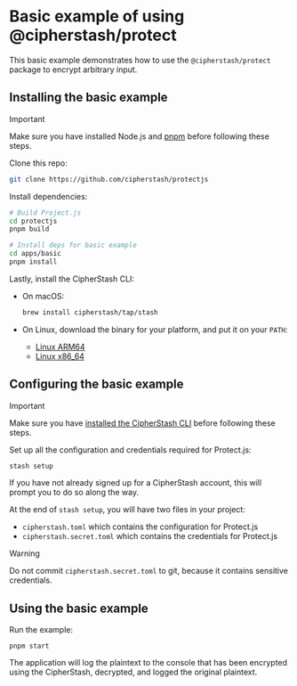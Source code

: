 # Basic example of using @cipherstash/protect

This basic example demonstrates how to use the `@cipherstash/protect` package to encrypt arbitrary input.

## Installing the basic example

> [!IMPORTANT]
> Make sure you have installed Node.js and [pnpm](https://pnpm.io/installation) before following these steps.

Clone this repo:

```bash
git clone https://github.com/cipherstash/protectjs
```

Install dependencies:

```bash
# Build Project.js
cd protectjs
pnpm build

# Install deps for basic example
cd apps/basic
pnpm install
```

Lastly, install the CipherStash CLI:

- On macOS:

  ```bash
  brew install cipherstash/tap/stash
  ```

- On Linux, download the binary for your platform, and put it on your `PATH`:
    - [Linux ARM64](https://github.com/cipherstash/cli-releases/releases/latest/download/stash-aarch64-unknown-linux-gnu)
    - [Linux x86_64](https://github.com/cipherstash/cli-releases/releases/latest/download/stash-x86_64-unknown-linux-gnu)


## Configuring the basic example

> [!IMPORTANT]
> Make sure you have [installed the CipherStash CLI](#installation) before following these steps.

Set up all the configuration and credentials required for Protect.js:

```bash
stash setup
```

If you have not already signed up for a CipherStash account, this will prompt you to do so along the way.

At the end of `stash setup`, you will have two files in your project:

- `cipherstash.toml` which contains the configuration for Protect.js
- `cipherstash.secret.toml` which contains the credentials for Protect.js

> [!WARNING]
> Do not commit `cipherstash.secret.toml` to git, because it contains sensitive credentials.


## Using the basic example

Run the example:

```
pnpm start
```

The application will log the plaintext to the console that has been encrypted using the CipherStash, decrypted, and logged the original plaintext.
